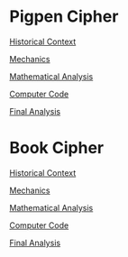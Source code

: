 # Pigpen Cipher

[Historical Context](historicalContext.md)

[Mechanics](mechanics.md)

[Mathematical Analysis](mathematicalAnalysis.md)

[Computer Code](computerCode.md)

[Final Analysis](finalAnalysis.md)

# Book Cipher

[Historical Context]()

[Mechanics](bookMechanics.md)

[Mathematical Analysis]()

[Computer Code](bookComputerCode.md)

[Final Analysis]()
